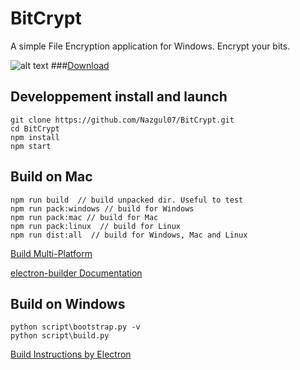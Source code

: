 # BitCrypt
A simple File Encryption application for Windows. Encrypt your bits.

![alt text](https://raw.githubusercontent.com/Nazgul07/BitCrypt/master/Screenshot.PNG "ScreenShot")
###[Download](https://github.com/Nazgul07/BitCrypt/releases)

## Developpement install and launch
```
git clone https://github.com/Nazgul07/BitCrypt.git
cd BitCrypt
npm install
npm start
```

## Build on Mac
```
npm run build  // build unpacked dir. Useful to test
npm run pack:windows // build for Windows
npm run pack:mac // build for Mac
npm run pack:linux  // build for Linux
npm run dist:all  // build for Windows, Mac and Linux
```
[Build Multi-Platform](https://github.com/electron-userland/electron-builder/wiki/Multi-Platform-Build)

[electron-builder Documentation](https://www.npmjs.com/package/electron-builder)

## Build on Windows
```
python script\bootstrap.py -v
python script\build.py
```
[Build Instructions by Electron](http://electron.atom.io/docs/development/build-instructions-windows)
